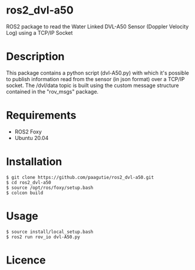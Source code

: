 # ros2_dvl-a50
ROS2 package to read the Water Linked DVL-A50 Sensor (Doppler Velocity Log) using a TCP/IP Socket

# Description
This package contains a python script (dvl-A50.py) with which it's possible to publish information read from the sensor (in json format) over a TCP/IP socket. The /dvl/data topic is built using the custom message structure contained in the "rov_msgs" package.

# Requirements
- ROS2 Foxy
- Ubuntu 20.04

# Installation
```
$ git clone https://github.com/paagutie/ros2_dvl-a50.git
$ cd ros2_dvl-a50
$ source /opt/ros/foxy/setup.bash
$ colcon build
```
# Usage
```
$ source install/local_setup.bash
$ ros2 run rov_io dvl-A50.py
```

# Licence

